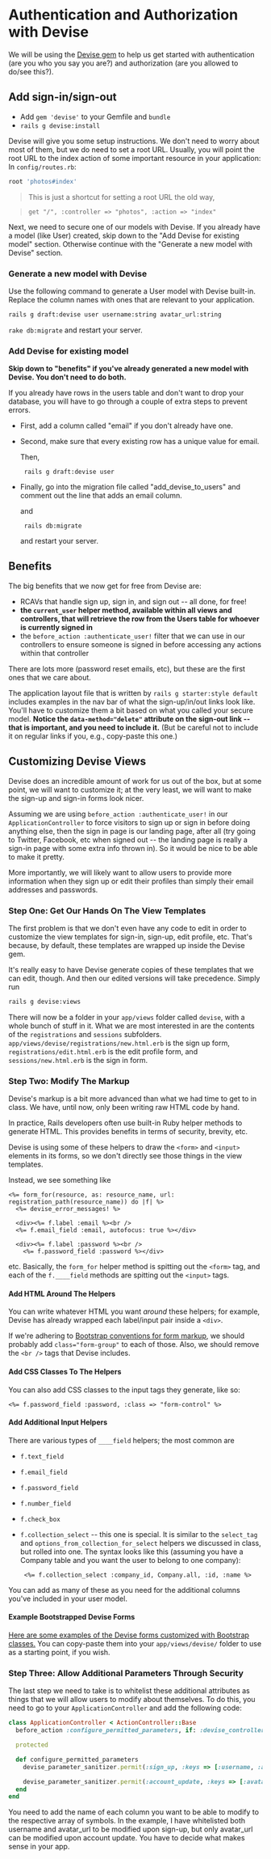 # Authentication and Authorization with Devise

We will be using the [Devise gem][2] to help us get started with authentication (are you who you say you are?) and authorization (are you allowed to do/see this?).

## Add sign-in/sign-out

 - Add `gem 'devise'` to your Gemfile and `bundle`
 - `rails g devise:install`

Devise will give you some setup instructions. We don't need to worry about most of them, but we do need to set a root URL. Usually, you will point the root URL to the index action of some important resource in your application: In `config/routes.rb`:

```ruby
root 'photos#index'
```

> This is just a shortcut for setting a root URL the old way,

>     get "/", :controller => "photos", :action => "index"

Next, we need to secure one of our models with Devise. If you already have a model (like User) created, skip down to the "Add Devise for existing model" section. Otherwise continue with the "Generate a new model with Devise" section. 

### Generate a new model with Devise

Use the following command to generate a User model with Devise built-in. Replace the column names with ones that are relevant to your application. 

```bash
rails g draft:devise user username:string avatar_url:string
```

`rake db:migrate` and restart your server.

### Add Devise for existing model

**Skip down to "benefits" if you've already generated a new model with Devise. You don't need to do both.**

If you already have rows in the users table and don't want to drop your database, you will have to go through a couple of extra steps to prevent errors.

 - First, add a column called "email" if you don't already have one.
 - Second, make sure that every existing row has a unique value for email.

    Then,

        rails g draft:devise user

 - Finally, go into the migration file called "add_devise_to_users" and comment out the line that adds an email column.

    and

        rails db:migrate

    and restart your server.

## Benefits

The big benefits that we now get for free from Devise are:

 - RCAVs that handle sign up, sign in, and sign out -- all done, for free!
 - **the `current_user` helper method, available within all views and controllers, that will retrieve the row from the Users table for whoever is currently signed in**
 - the `before_action :authenticate_user!` filter that we can use in our controllers to ensure someone is signed in before accessing any actions within that controller

There are lots more (password reset emails, etc), but these are the first ones that we care about.

The application layout file that is written by `rails g starter:style default` includes examples in the nav bar of what the sign-up/in/out links look like. You'll have to customize them a bit based on what you called your secure model. **Notice the `data-method="delete"` attribute on the sign-out link -- that is important, and you need to include it.** (But be careful not to include it on regular links if you, e.g., copy-paste this one.)

## Customizing Devise Views

Devise does an incredible amount of work for us out of the box, but at some point, we will want to customize it; at the very least, we will want to make the sign-up and sign-in forms look nicer.

Assuming we are using `before_action :authenticate_user!` in our `ApplicationController` to force visitors to sign up or sign in before doing anything else, then the sign in page is our landing page, after all (try going to Twitter, Facebook, etc when signed out -- the landing page is really a sign-in page with some extra info thrown in). So it would be nice to be able to make it pretty.

More importantly, we will likely want to allow users to provide more information when they sign up or edit their profiles than simply their email addresses and passwords.

### Step One: Get Our Hands On The View Templates

The first problem is that we don't even have any code to edit in order to customize the view templates for sign-in, sign-up, edit profile, etc. That's because, by default, these templates are wrapped up inside the Devise gem.

It's really easy to have Devise generate copies of these templates that we can edit, though. And then our edited versions will take precedence. Simply run

```bash
rails g devise:views
```

There will now be a folder in your `app/views` folder called `devise`, with a whole bunch of stuff in it. What we are most interested in are the contents of the `registrations` and `sessions` subfolders. `app/views/devise/registrations/new.html.erb` is the sign up form, `registrations/edit.html.erb` is the edit profile form, and `sessions/new.html.erb` is the sign in form.

### Step Two: Modify The Markup

Devise's markup is a bit more advanced than what we had time to get to in class. We have, until now, only been writing raw HTML code by hand.

In practice, Rails developers often use built-in Ruby helper methods to generate HTML. This provides benefits in terms of security, brevity, etc.

Devise is using some of these helpers to draw the `<form>` and `<input>` elements in its forms, so we don't directly see those things in the view templates.

Instead, we see something like

```erb
<%= form_for(resource, as: resource_name, url: registration_path(resource_name)) do |f| %>
  <%= devise_error_messages! %>

  <div><%= f.label :email %><br />
  <%= f.email_field :email, autofocus: true %></div>

  <div><%= f.label :password %><br />
    <%= f.password_field :password %></div>
```

etc. Basically, the `form_for` helper method is spitting out the `<form>` tag, and each of the `f.____field` methods are spitting out the `<input>` tags.

#### Add HTML Around The Helpers

You can write whatever HTML you want *around* these helpers; for example, Devise has already wrapped each label/input pair inside a `<div>`.

If we're adhering to [Bootstrap conventions for form markup][1], we should probably add `class="form-group"` to each of those. Also, we should remove the `<br />` tags that Devise includes.

#### Add CSS Classes To The Helpers

You can also add CSS classes to the input tags they generate, like so:

```erb
<%= f.password_field :password, :class => "form-control" %>
```

#### Add Additional Input Helpers
    
There are various types of `____field` helpers; the most common are

 - `f.text_field`
 - `f.email_field`
 - `f.password_field`
 - `f.number_field`
 - `f.check_box`
 - `f.collection_select` -- this one is special. It is similar to the `select_tag` and `options_from_collection_for_select` helpers we discussed in class, but rolled into one. The syntax looks like this (assuming you have a Company table and you want the user to belong to one company):

        <%= f.collection_select :company_id, Company.all, :id, :name %>

You can add as many of these as you need for the additional columns you've included in your user model.

#### Example Bootstrapped Devise Forms

[Here are some examples of the Devise forms customized with Bootstrap classes.](https://github.com/firstdraft/bootstrapped_devise_forms) You can copy-paste them into your `app/views/devise/` folder to use as a starting point, if you wish.

### Step Three: Allow Additional Parameters Through Security

The last step we need to take is to whitelist these additional attributes as things that we will allow users to modify about themselves. To do this, you need to go to your `ApplicationController` and add the following code:

```ruby
class ApplicationController < ActionController::Base
  before_action :configure_permitted_parameters, if: :devise_controller?

  protected

  def configure_permitted_parameters
    devise_parameter_sanitizer.permit(:sign_up, :keys => [:username, :avatar_url])

    devise_parameter_sanitizer.permit(:account_update, :keys => [:avatar_url])
  end
end
```

You need to add the name of each column you want to be able to modify to the respective array of symbols. In the example, I have whitelisted both username and avatar_url to be modified upon sign-up, but only avatar_url can be modified upon account update. You have to decide what makes sense in your app.

  [1]: http://getbootstrap.com/css/#forms
  [2]: https://github.com/plataformatec/devise
